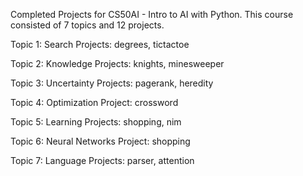Completed Projects for CS50AI - Intro to AI with Python. 
This course consisted of 7 topics and 12 projects.

Topic 1: Search
Projects: degrees, tictactoe

Topic 2: Knowledge
Projects: knights, minesweeper

Topic 3: Uncertainty
Projects: pagerank, heredity

Topic 4: Optimization
Project: crossword

Topic 5: Learning
Projects: shopping, nim

Topic 6: Neural Networks
Project: shopping

Topic 7: Language
Projects: parser, attention
